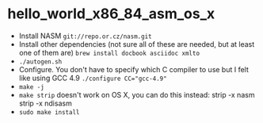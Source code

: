 hello_world_x86_84_asm_os_x
===========================

* Install NASM `git://repo.or.cz/nasm.git`
* Install other dependencies (not sure all of these are needed, but at least one of them are) `brew install docbook asciidoc xmlto`
* `./autogen.sh`
* Configure. You don't have to specify which C compiler to use but I felt like using GCC 4.9 `./configure CC="gcc-4.9"`
* `make -j` 
* `make strip` doesn't work on OS X, you can do this instead:
    strip -x nasm
    strip -x ndisasm
* `sudo make install`
